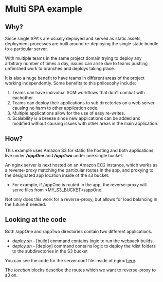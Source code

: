 # Multi SPA example

## Why?

Since single SPA's are usually deployed and served as static assets, deployment processes are built around re-deploying the single static bundle to a particular server.

With multiple teams in the same project domain trying to deploy any arbitrary number of times a day, issues can arise due to teams pushing unfinished work to branches and deploys taking place.

It is also a huge benefit to have teams in different areas of the project working independently.
Some benefits to this philosophy include:
  1. Teams can have individual SCM workflows that don't combat with eachother.
  2. Teams can deploy their applications to sub directories on a web server causing no harm to other application code.
  3. Multiple applications allow for the use of easy re-writes.
  4. Scalability is a breeze since new applications can be added and modified without causing issues with other areas in the main application.

## How?

This example uses Amazon S3 for static file hosting and both applications live under ***/appOne*** and ***/appTwo*** under one single bucket.

An nginx server is next hosted on an Amazon EC2 instance, which works as a reverse-proxy matching the particular routes in the app, and proxying to the designated app location inside of the s3 bucket.
  - For example, if /appOne is routed in the app, the reverse-proxy will serve files from <MY_S3_BUCKET>/appOne.

Not only does this work for a reverse-proxy, but allows for load balancing in the future if needed.

## Looking at the code

Both /appOne and /appTwo directories contain two different applications.

- *deploy.sh* - [build] command contains logic to run the webpack builds.
- *deploy.sh* - [deploy] command contains logic to deploy the /dist folders to the subdirectories in the S3 bucket

You can see the code for the server.conf file inside of nginx [here](https://github.com/brodeynewman/multi-spa-example/blob/master/nginx.conf).

The *location* blocks describe the routes which we want to reverse-proxy to s3 on.


